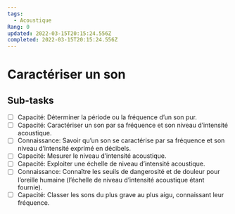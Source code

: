 ```yaml
---
tags:
  - Acoustique
Rang: 0
updated: 2022-03-15T20:15:24.556Z
completed: 2022-03-15T20:15:24.556Z
---
```


# Caractériser un son

## Sub-tasks

- [ ] Capacité: Déterminer la période ou la fréquence d’un son pur.
- [ ] Capacité: Caractériser un son par sa fréquence et son niveau d’intensité acoustique.
- [ ] Connaissance: Savoir qu’un son se caractérise par sa fréquence et son niveau d’intensité exprimé en décibels.
- [ ] Capacité: Mesurer le niveau d’intensité acoustique.
- [ ] Capacité: Exploiter une échelle de niveau d’intensité acoustique.
- [ ] Connaissance: Connaître les seuils de dangerosité et de douleur pour l’oreille humaine (l’échelle de niveau d’intensité acoustique étant fournie).
- [ ] Capacité: Classer les sons du plus grave au plus aigu, connaissant leur fréquence.
